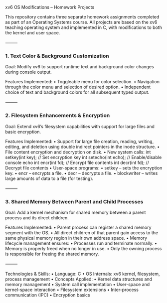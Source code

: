 xv6 OS Modifications – Homework Projects

This repository contains three separate homework assignments completed as part of an Operating Systems course.
All projects are based on the xv6 teaching operating system and implemented in C, with modifications to both the kernel and user space.

⸻

### 1.	Text Color & Background Customization

Goal:
Modify xv6 to support runtime text and background color changes during console output.

Features Implemented:
	•	Toggleable menu for color selection.
	•	Navigation through the color menu and selection of desired option.
	•	Independent choice of text and background colors for all subsequent typed output.

⸻

### 2.	Filesystem Enhancements & Encryption

Goal:
Extend xv6’s filesystem capabilities with support for large files and basic encryption.

Features Implemented:
	•	Support for large file creation, reading, writing, editing, and deletion using double indirect pointers in the inode structure.
	•	File content encryption and decryption on disk.
	•	New system calls:
int setkey(int key);   // Set encryption key
int setecho(int echo); // Enable/disable console echo
int encr(int fd);      // Encrypt file contents
int decr(int fd);      // Decrypt file contents
	•	User-space programs:
	•	setkey – sets the encryption key.
	•	encr – encrypts a file.
	•	decr – decrypts a file.
	•	blockwriter – writes large amounts of data to a file (for testing).

⸻

### 3.	Shared Memory Between Parent and Child Processes

Goal:
Add a kernel mechanism for shared memory between a parent process and its direct children.

Features Implemented:
	•	Parent process can register a shared memory segment with the OS.
	•	All direct children of that parent gain access to the same physical memory region in their own address space.
	•	Memory lifecycle management ensures:
	•	Processes run and terminate normally.
	•	Memory is properly freed when no longer in use.
	•	Only the owning process is responsible for freeing the shared memory.

⸻

Technologies & Skills:
	•	Language: C
	•	OS Internals: xv6 kernel, filesystem, process management
	•	Concepts Applied:
	•	Kernel data structures and memory management
	•	System call implementation
	•	User-space and kernel-space interaction
	•	Filesystem extensions
	•	Inter-process communication (IPC)
	•	Encryption basics
